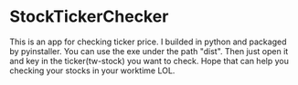 # StockTickerChecker

This is an app for checking ticker price.
I builded in python and packaged by pyinstaller.
You can use the  exe under the path "dist".
Then just open it and key in the ticker(tw-stock) you want to check.
Hope that can help you  checking your stocks in your worktime LOL.


